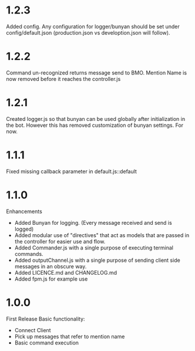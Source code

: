# 1.2.3
  Added config. Any configuration for logger/bunyan should be set under
  config/default.json (production.json vs develoption.json will follow).

# 1.2.2
  Command un-recognized returns message send to BMO.
  Mention Name is now removed before it reaches the controller.js

# 1.2.1
  Created logger.js so that bunyan can be used globally after initialization
  in the bot. However this has removed customization of bunyan settings. For now.

# 1.1.1
  Fixed missing callback parameter in default.js::default

# 1.1.0
Enhancements
  * Added Bunyan for logging. (Every message received and send is logged)
  * Added modular use of "directives" that act as models that are passed in the
    controller for easier use and flow.
  * Added Commander.js with a single purpose of executing terminal commands.
  * Added outputChannel.js with a single purpose of sending client side messages
    in an obscure way.
  * Added LICENCE.md and CHANGELOG.md
  * Added fpm.js for example use

# 1.0.0
First Release
Basic functionality:
  * Connect Client
  * Pick up messages that refer to mention name
  * Basic command execution
